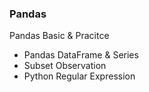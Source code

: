 ### Pandas

Pandas Basic & Pracitce

- Pandas DataFrame & Series
- Subset Observation
- Python Regular Expression
